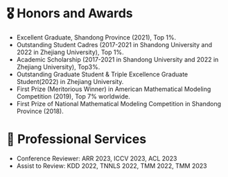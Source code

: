 # 🎖 Honors and Awards
- Excellent Graduate, Shandong Province (2021), Top 1%.
- Outstanding Student Cadres (2017-2021 in Shandong University and 2022 in Zhejiang University), Top 1%.
- Academic Scholarship (2017-2021 in Shandong University and 2022 in Zhejiang University), Top3%.
- Outstanding Graduate Student & Triple Excellence Graduate Student(2022) in Zhejiang University.
- First Prize (Meritorious Winner) in American Mathematical Modeling Competition (2019), Top 7% worldwide.
- First Prize of National Mathematical Modeling Competition in Shandong Province (2018).

# 💬 Professional Services

- Conference Reviewer:  ARR 2023, ICCV 2023, ACL 2023
- Assist to Review: KDD 2022, TNNLS 2022, TMM 2022, TMM 2023
